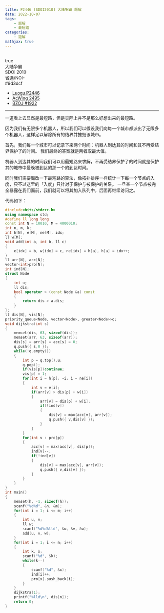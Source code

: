 ```yaml
---
title: P2446 [SDOI2010] 大陆争霸 题解
date: 2022-10-07
tags:
	- 题解
	- 最短路
categories:
	- 题解
mathjax: true
---
```

<br>
<!-- more -->
<div id="problem-card-vis">true</div>
<div id="problem-info-name">大陆争霸</div>
<div id="problem-info-from">SDOI 2010</div>
<div id="problem-info-difficulty">省选/NOI-</div>
<div id="problem-info-color">#9d3dcf</div>
<div id="problem-info-submit"><ul><li><a href="https://www.luogu.com.cn/problem/P2446">Luogu P2446</a></li><li><a href="https://www.acwing.com/problem/content/2497/">AcWing 2495</a></li><li><a href="https://darkbzoj.cc/problem/1922">BZOJ #1922</a></li></ul></div>

----

一道看上去显然是最短路，但是实际上并不是那么好想出来的最短路。

因为我们有无限多个机器人，所以我们可以假设我们向每一个城市都派出了无限多个机器人，这样足以解除所有的结界并摧毁该城市。

首先，我们每一个城市可以记录下来两个时间：机器人到达其的时间和其不再受结界保护了的时间。
我们最终的答案就是两者取最大值。

机器人到达其的时间我们可以用最短路来求解，不再受结界保护了的时间就是保护其的城市中最晚被到达的那一个的到达时间。

同时我们需要魔改一下最短路的算法，像拓扑排序一样统计一下每一个节点的入度，只不过这里的「入度」只针对于保护与被保护的关系。
一旦某一个节点被完全暴露在我们面前，我们就可以将其加入队列中，后面再继续访问之。

代码如下：

``` cpp
#include<bits/stdc++.h>
using namespace std;
#define ll long long
const int N = 10010, M = 4000010;
int n, m, k;
int h[N], e[M], ne[M], idx;
ll w[M];
void add(int a, int b, ll c)
{
	e[idx] = b, w[idx] = c, ne[idx] = h[a], h[a] = idx++;
}
ll arr[N], acc[N];
vector<int>pro[N];
int ind[N];
struct Node
{
	int u;
	ll dis;
	bool operator > (const Node &a) const
	{
		return dis > a.dis;
	}
};
ll dis[N], vis[N];
priority_queue<Node, vector<Node>, greater<Node>>q;
void dijkstra(int s)
{
	memset(dis, 63, sizeof(dis));
	memset(arr, 63, sizeof(arr));
	dis[s] = arr[s] = acc[s] = 0;
	q.push({ s,0 });
	while(!q.empty())
	{
		int p = q.top().u;
		q.pop();
		if(vis[p])continue;
		vis[p] = 1;
		for(int i = h[p]; ~i; i = ne[i])
		{
			int v = e[i];
			if(arr[v] > dis[p] + w[i])
			{
				arr[v] = dis[p] + w[i];
				if(!ind[v])
				{
					dis[v] = max(acc[v], arr[v]);
					q.push({ v,dis[v] });
				}
			}
		}
		for(int v : pro[p])
		{
			acc[v] = max(acc[v], dis[p]);
			ind[v]--;
			if(!ind[v])
			{
				dis[v] = max(acc[v], arr[v]);
				q.push({ v,dis[v] });
			}
		}
	}
}
int main()
{
	memset(h, -1, sizeof(h));
	scanf("%d%d", &n, &m);
	for(int i = 1; i <= m; i++)
	{
		int u, v;
		ll w;
		scanf("%d%d%lld", &u, &v, &w);
		add(u, v, w);
	}
	for(int i = 1; i <= n; i++)
	{
		int k, x;
		scanf("%d", &k);
		while(k--)
		{
			scanf("%d", &x);
			ind[i]++;
			pro[x].push_back(i);
		}
	}
	dijkstra(1);
	printf("%lld\n", dis[n]);
	return 0;
}
```

